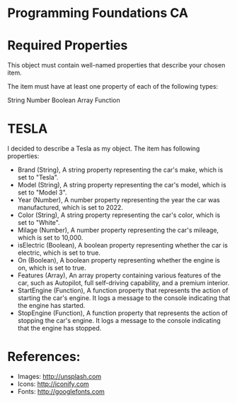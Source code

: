 # Programming Foundations CA

# Required Properties

This object must contain well-named properties that describe your chosen item.

The item must have at least one property of each of the following types:

String
Number
Boolean
Array
Function

# TESLA

I decided to describe a Tesla as my object. The item has following properties:

- Brand (String), A string property representing the car's make, which is set to "Tesla".
- Model (String), A string property representing the car's model, which is set to "Model 3".
- Year (Number), A number property representing the year the car was manufactured, which is set to 2022.
- Color (String), A string property representing the car's color, which is set to "White".
- Milage (Number), A number property representing the car's mileage, which is set to 10,000.
- isElectric (Boolean), A boolean property representing whether the car is electric, which is set to true.
- On (Boolean), A boolean property representing whether the engine is on, which is set to true.
- Features (Array), An array property containing various features of the car, such as Autopilot, full self-driving capability, and a premium interior.
- StartEngine (Function), A function property that represents the action of starting the car's engine. It logs a message to the console indicating that the engine has started.
- StopEngine (Function), A function property that represents the action of stopping the car's engine. It logs a message to the console indicating that the engine has stopped.

# References:

- Images: http://unsplash.com
- Icons: http://iconify.com
- Fonts: http://googlefonts.com
